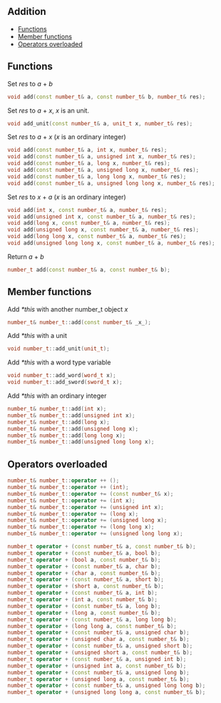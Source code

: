 Addition
-------------

 * [Functions](#functions)
 * [Member functions](#memberfunctions)
 * [Operators overloaded](#operatorsoverloaded)

<h2 id="functions">Functions</h2>

Set _res_ to _a_ + _b_
```C++
void add(const number_t& a, const number_t& b, number_t& res);
```

Set _res_ to _a_ + _x_, _x_ is an unit.
```C++
void add_unit(const number_t& a, unit_t x, number_t& res);
```

Set _res_ to _a_ + _x_ (_x_ is an ordinary integer)
```C++
void add(const number_t& a, int x, number_t& res);
void add(const number_t& a, unsigned int x, number_t& res);
void add(const number_t& a, long x, number_t& res);
void add(const number_t& a, unsigned long x, number_t& res);
void add(const number_t& a, long long x, number_t& res);
void add(const number_t& a, unsigned long long x, number_t& res);
```

Set _res_ to _x_ + _a_ (_x_ is an ordinary integer)
```C++
void add(int x, const number_t& a, number_t& res);
void add(unsigned int x, const number_t& a, number_t& res);
void add(long x, const number_t& a, number_t& res);
void add(unsigned long x, const number_t& a, number_t& res);
void add(long long x, const number_t& a, number_t& res);
void add(unsigned long long x, const number_t& a, number_t& res);
```

Return _a_ + _b_
```C++
number_t add(const number_t& a, const number_t& b);
```

<h2 id="memberfunctions">Member functions</h2>

Add _*this_ with another number_t object _x_
```C++
number_t& number_t::add(const number_t& _x_);
```
Add _*this_ with a unit
```C++
void number_t::add_unit(unit_t);
```
Add _*this_ with a word type variable
```C++
void number_t::add_word(word_t x);
void number_t::add_sword(sword_t x);
```
Add _*this_ with an ordinary integer
```C++
number_t& number_t::add(int x);
number_t& number_t::add(unsigned int x);
number_t& number_t::add(long x);
number_t& number_t::add(unsigned long x);
number_t& number_t::add(long long x);
number_t& number_t::add(unsigned long long x);
```

<h2 id="operatorsoverloaded">Operators overloaded</h2>

```C++
number_t& number_t::operator ++ ();
number_t& number_t::operator ++ (int);
number_t& number_t::operator += (const number_t& x);
number_t& number_t::operator += (int x);
number_t& number_t::operator += (unsigned int x);
number_t& number_t::operator += (long x);
number_t& number_t::operator += (unsigned long x);
number_t& number_t::operator += (long long x);
number_t& number_t::operator += (unsigned long long x);

number_t operator + (const number_t& a, const number_t& b);
number_t operator + (const number_t& a, bool b);
number_t operator + (bool a, const number_t& b);
number_t operator + (const number_t& a, char b);
number_t operator + (char a, const number_t& b);
number_t operator + (const number_t& a, short b);
number_t operator + (short a, const number_t& b);
number_t operator + (const number_t& a, int b);
number_t operator + (int a, const number_t& b);
number_t operator + (const number_t& a, long b);
number_t operator + (long a, const number_t& b);
number_t operator + (const number_t& a, long long b);
number_t operator + (long long a, const number_t& b);
number_t operator + (const number_t& a, unsigned char b);
number_t operator + (unsigned char a, const number_t& b);
number_t operator + (const number_t& a, unsigned short b);
number_t operator + (unsigned short a, const number_t& b);
number_t operator + (const number_t& a, unsigned int b);
number_t operator + (unsigned int a, const number_t& b);
number_t operator + (const number_t& a, unsigned long b);
number_t operator + (unsigned long a, const number_t& b);
number_t operator + (const number_t& a, unsigned long long b);
number_t operator + (unsigned long long a, const number_t& b);
```
